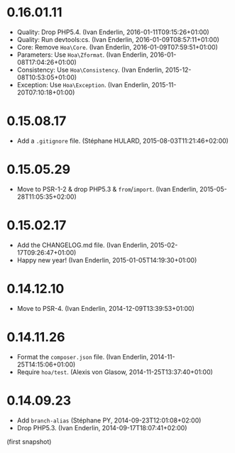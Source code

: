 # 0.16.01.11

  * Quality: Drop PHP5.4. (Ivan Enderlin, 2016-01-11T09:15:26+01:00)
  * Quality: Run devtools:cs. (Ivan Enderlin, 2016-01-09T08:57:11+01:00)
  * Core: Remove `Hoa\Core`. (Ivan Enderlin, 2016-01-09T07:59:51+01:00)
  * Parameters: Use `Hoa\Zformat`. (Ivan Enderlin, 2016-01-08T17:04:26+01:00)
  * Consistency: Use `Hoa\Consistency`. (Ivan Enderlin, 2015-12-08T10:53:05+01:00)
  * Exception: Use `Hoa\Exception`. (Ivan Enderlin, 2015-11-20T07:10:18+01:00)

# 0.15.08.17

  * Add a `.gitignore` file. (Stéphane HULARD, 2015-08-03T11:21:46+02:00)

# 0.15.05.29

  * Move to PSR-1-2 & drop PHP5.3 & `from`/`import`. (Ivan Enderlin, 2015-05-28T11:05:35+02:00)

# 0.15.02.17

  * Add the CHANGELOG.md file. (Ivan Enderlin, 2015-02-17T09:26:47+01:00)
  * Happy new year! (Ivan Enderlin, 2015-01-05T14:19:30+01:00)

# 0.14.12.10

  * Move to PSR-4. (Ivan Enderlin, 2014-12-09T13:39:53+01:00)

# 0.14.11.26

  * Format the `composer.json` file. (Ivan Enderlin, 2014-11-25T14:15:06+01:00)
  * Require `hoa/test`. (Alexis von Glasow, 2014-11-25T13:37:40+01:00)

# 0.14.09.23

  * Add `branch-alias` (Stéphane PY, 2014-09-23T12:01:08+02:00)
  * Drop PHP5.3. (Ivan Enderlin, 2014-09-17T18:07:41+02:00)

(first snapshot)
